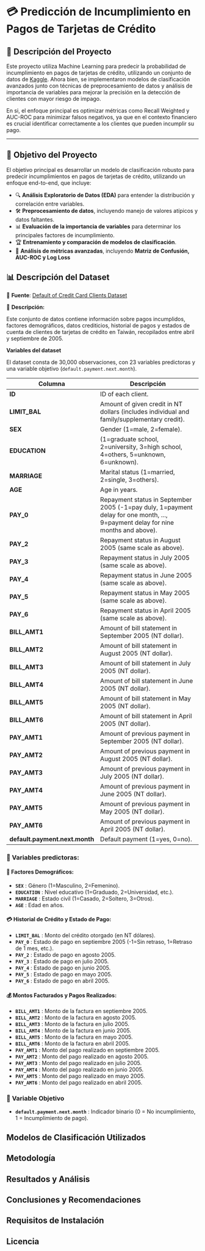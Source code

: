 # 💳 Predicción de Incumplimiento en Pagos de Tarjetas de Crédito

## 📌 Descripción del Proyecto

Este proyecto utiliza Machine Learning para predecir la probabilidad de incumplimiento en pagos de tarjetas de crédito, utilizando un conjunto de datos de [Kaggle](https://www.kaggle.com/datasets/uciml/default-of-credit-card-clients-dataset). Ahora bien, se implementaron modelos de clasificación avanzados junto con técnicas de preprocesamiento de datos y análisis de importancia de variables para mejorar la precisión en la detección de clientes con mayor riesgo de impago.

En si, el enfoque principal es optimizar métricas como Recall Weighted y AUC-ROC para minimizar falsos negativos, ya que en el contexto financiero es crucial identificar correctamente a los clientes que pueden incumplir su pago.

---

## 🎯 Objetivo del Proyecto

El objetivo principal es desarrollar un modelo de clasificación robusto para predecir incumplimientos en pagos de tarjetas de crédito, utilizando un enfoque end-to-end, que incluye:

- 🔍 **Análisis Exploratorio de Datos (EDA)** para entender la distribución y correlación entre variables.
- 🛠 **Preprocesamiento de datos**, incluyendo manejo de valores atípicos y datos faltantes.
- 📊 **Evaluación de la importancia de variables** para determinar los principales factores de incumplimiento.
- 🏆 **Entrenamiento y comparación de modelos de clasificación**.
- 🔎 **Análisis de métricas avanzadas**, incluyendo **Matriz de Confusión, AUC-ROC y Log Loss**

## 📊 Descripción del Dataset

🔗 **Fuente**: [Default of Credit Card Clients Dataset](https://archive.ics.uci.edu/ml/datasets/default+of+credit+card+clients)

📌 **Descripción:**
 
Este conjunto de datos contiene información sobre pagos incumplidos, factores demográficos, datos crediticios, historial de pagos y estados de cuenta de clientes de tarjetas de crédito en Taiwán, recopilados entre abril y septiembre de 2005.

**Variables del dataset**

El dataset consta de 30,000 observaciones, con 23 variables predictoras y una variable objetivo (`default.payment.next.month`).

| **Columna**                     | **Descripción** |
|---------------------------------|---------------|
| **ID**                          | ID of each client. |
| **LIMIT_BAL**                   | Amount of given credit in NT dollars (includes individual and family/supplementary credit). |
| **SEX**                          | Gender (1=male, 2=female). |
| **EDUCATION**                    | (1=graduate school, 2=university, 3=high school, 4=others, 5=unknown, 6=unknown). |
| **MARRIAGE**                     | Marital status (1=married, 2=single, 3=others). |
| **AGE**                          | Age in years. |
| **PAY_0**                        | Repayment status in September 2005 (-1=pay duly, 1=payment delay for one month, ..., 9=payment delay for nine months and above). |
| **PAY_2**                        | Repayment status in August 2005 (same scale as above). |
| **PAY_3**                        | Repayment status in July 2005 (same scale as above). |
| **PAY_4**                        | Repayment status in June 2005 (same scale as above). |
| **PAY_5**                        | Repayment status in May 2005 (same scale as above). |
| **PAY_6**                        | Repayment status in April 2005 (same scale as above). |
| **BILL_AMT1**                    | Amount of bill statement in September 2005 (NT dollar). |
| **BILL_AMT2**                    | Amount of bill statement in August 2005 (NT dollar). |
| **BILL_AMT3**                    | Amount of bill statement in July 2005 (NT dollar). |
| **BILL_AMT4**                    | Amount of bill statement in June 2005 (NT dollar). |
| **BILL_AMT5**                    | Amount of bill statement in May 2005 (NT dollar). |
| **BILL_AMT6**                    | Amount of bill statement in April 2005 (NT dollar). |
| **PAY_AMT1**                     | Amount of previous payment in September 2005 (NT dollar). |
| **PAY_AMT2**                     | Amount of previous payment in August 2005 (NT dollar). |
| **PAY_AMT3**                     | Amount of previous payment in July 2005 (NT dollar). |
| **PAY_AMT4**                     | Amount of previous payment in June 2005 (NT dollar). |
| **PAY_AMT5**                     | Amount of previous payment in May 2005 (NT dollar). |
| **PAY_AMT6**                     | Amount of previous payment in April 2005 (NT dollar). |
| **default.payment.next.month**    | Default payment (1=yes, 0=no). |

### 📌 Variables predictoras:

#### 🏦 **Factores Demográficos:**
- **`SEX`** : Género (1=Masculino, 2=Femenino).
- **`EDUCATION`** : Nivel educativo (1=Graduado, 2=Universidad, etc.).
- **`MARRIAGE`** : Estado civil (1=Casado, 2=Soltero, 3=Otros).
- **`AGE`** : Edad en años.

#### 💳 **Historial de Crédito y Estado de Pago:**
- **`LIMIT_BAL`** : Monto del crédito otorgado (en NT dólares).
- **`PAY_0`** : Estado de pago en septiembre 2005 (-1=Sin retraso, 1=Retraso de 1 mes, etc.).
- **`PAY_2`** : Estado de pago en agosto 2005.
- **`PAY_3`** : Estado de pago en julio 2005.
- **`PAY_4`** : Estado de pago en junio 2005.
- **`PAY_5`** : Estado de pago en mayo 2005.
- **`PAY_6`** : Estado de pago en abril 2005.

#### 💰 **Montos Facturados y Pagos Realizados:**
- **`BILL_AMT1`** : Monto de la factura en septiembre 2005.
- **`BILL_AMT2`** : Monto de la factura en agosto 2005.
- **`BILL_AMT3`** : Monto de la factura en julio 2005.
- **`BILL_AMT4`** : Monto de la factura en junio 2005.
- **`BILL_AMT5`** : Monto de la factura en mayo 2005.
- **`BILL_AMT6`** : Monto de la factura en abril 2005.
- **`PAY_AMT1`** : Monto del pago realizado en septiembre 2005.
- **`PAY_AMT2`** : Monto del pago realizado en agosto 2005.
- **`PAY_AMT3`** : Monto del pago realizado en julio 2005.
- **`PAY_AMT4`** : Monto del pago realizado en junio 2005.
- **`PAY_AMT5`** : Monto del pago realizado en mayo 2005.
- **`PAY_AMT6`** : Monto del pago realizado en abril 2005.

### 🎯 **Variable Objetivo**
- **`default.payment.next.month`** : Indicador binario (0 = No incumplimiento, 1 = Incumplimiento de pago).


## Modelos de Clasificación Utilizados


## Metodología



## Resultados y Análisis


## Conclusiones y Recomendaciones


## Requisitos de Instalación


## Licencia
